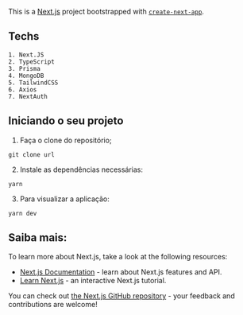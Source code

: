 This is a [Next.js](https://nextjs.org/) project bootstrapped with [`create-next-app`](https://github.com/vercel/next.js/tree/canary/packages/create-next-app).

## Techs

```
1. Next.JS
2. TypeScript
3. Prisma
4. MongoDB
5. TailwindCSS
6. Axios
7. NextAuth 

```

## Iniciando o seu projeto

1. Faça o clone do repositório;

```shell
git clone url 
```

2. Instale as dependências necessárias:
```shell
yarn 
```

3. Para visualizar a aplicação:
```shell
yarn dev
```

## Saiba mais:

To learn more about Next.js, take a look at the following resources:

- [Next.js Documentation](https://nextjs.org/docs) - learn about Next.js features and API.
- [Learn Next.js](https://nextjs.org/learn) - an interactive Next.js tutorial.

You can check out [the Next.js GitHub repository](https://github.com/vercel/next.js/) - your feedback and contributions are welcome!
